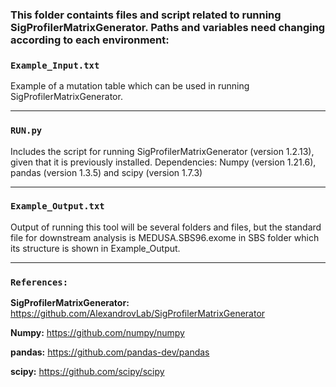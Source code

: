 ### This folder containts files and script related to running **SigProfilerMatrixGenerator**. Paths and variables need changing according to each environment:


### `Example_Input.txt`
Example of a mutation table which can be used in running SigProfilerMatrixGenerator. 

---

### `RUN.py`
Includes the script for running SigProfilerMatrixGenerator (version 1.2.13), given that it is previously installed.
Dependencies: Numpy (version 1.21.6), pandas (version 1.3.5) and scipy (version 1.7.3) 

---

### `Example_Output.txt`
Output of running this tool will be several folders and files, but the standard file for downstream analysis is MEDUSA.SBS96.exome in SBS folder which its structure is shown in Example_Output.

---

### `References:`

**SigProfilerMatrixGenerator:** https://github.com/AlexandrovLab/SigProfilerMatrixGenerator

**Numpy:** https://github.com/numpy/numpy

**pandas:** https://github.com/pandas-dev/pandas

**scipy:** https://github.com/scipy/scipy